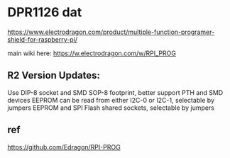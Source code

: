 
# DPR1126 dat 

https://www.electrodragon.com/product/multiple-function-programer-shield-for-raspberry-pi/

main wiki here: https://w.electrodragon.com/w/RPI_PROG


## R2 Version Updates:

Use DIP-8 socket and SMD SOP-8 footprint, better support PTH and SMD devices
EEPROM can be read from either I2C-0 or I2C-1, selectable by jumpers
EEPROM and SPI Flash shared sockets, selectable by jumpers

## ref 

https://github.com/Edragon/RPI-PROG